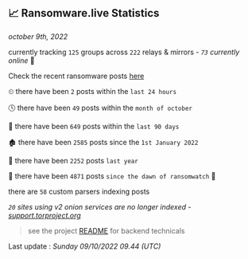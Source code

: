 
## 📈 Ransomware.live Statistics
_october 9th, 2022_

currently tracking `125` groups across `222` relays & mirrors - _`73` currently online_ 📡

Check the recent ransomware posts [here](https://www.ransomware.live/#/recentposts)


⏲ there have been `2` posts within the `last 24 hours`

🕓 there have been `49` posts within the `month of october`

📅 there have been `649` posts within the `last 90 days`

🏚 there have been `2585` posts since the `1st January 2022`

🚀 there have been `2252` posts `last year`

🦕 there have been `4871` posts `since the dawn of ransomwatch` 🐣

there are `58` custom parsers indexing posts

_`20` sites using v2 onion services are no longer indexed - [support.torproject.org](https://support.torproject.org/onionservices/v2-deprecation/)_

> see the project [README](https://github.com/jmousqueton/ransomwatch#readme) for backend technicals



Last update : _Sunday 09/10/2022 09.44 (UTC)_

